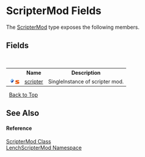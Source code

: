 # ScripterMod Fields
 

The <a href="733f180d-6500-66a1-e0e3-e3dc36a8e39a">ScripterMod</a> type exposes the following members.


## Fields
&nbsp;<table><tr><th></th><th>Name</th><th>Description</th></tr><tr><td>![Public field](media/pubfield.gif "Public field")![Static member](media/static.gif "Static member")</td><td><a href="02ec9a48-8f1d-be81-9223-39974695a8c7">scripter</a></td><td>
SingleInstance of scripter mod.</td></tr></table>&nbsp;
<a href="#scriptermod-fields">Back to Top</a>

## See Also


#### Reference
<a href="733f180d-6500-66a1-e0e3-e3dc36a8e39a">ScripterMod Class</a><br /><a href="a4f653e6-9ab3-f6ff-6eb8-285c9b4fe052">LenchScripterMod Namespace</a><br />